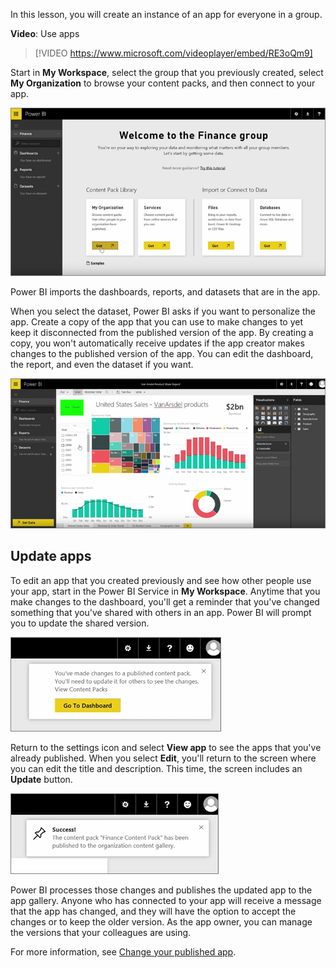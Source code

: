 In this lesson, you will create an instance of an app for everyone in a group.

**Video**: Use apps
> [!VIDEO https://www.microsoft.com/videoplayer/embed/RE3oQm9]

Start in **My Workspace**, select the group that you previously created, select **My Organization** to browse your content packs, and then connect to your app.

![Screenshot of the sample, "Welcome to the Finance Group" app.](../media/pbi-learn06-03myorgcontpk.png)

Power BI imports the dashboards, reports, and datasets that are in the app.

When you select the dataset, Power BI asks if you want to personalize the app. Create a copy of the app that you can use to make changes to yet keep it disconnected from the published version of the app. By creating a copy, you won't automatically receive updates if the app creator makes changes to the published version of the app. You can edit the dashboard, the report, and even the dataset if you want.

![Screenshot of an imported dashboard.](../media/pbi-learn06-03editreport.png)

## Update apps

To edit an app that you created previously and see how other people use your app, start in the Power BI Service in **My Workspace**. Anytime that you make changes to the dashboard, you'll get a reminder that you've changed something that you've shared with others in an app. Power BI will prompt you to update the shared version.

![Notification that you've made changes to a published app.](../media/pbi-learn06-04uvmadechanges.png)

Return to the settings icon and select **View app** to see the apps that you've already published. When you select **Edit**, you'll return to the screen where you can edit the title and description. This time, the screen includes an **Update** button.

![Screenshot of the success notice after updating an app.](../media/pbi-learn06-04contpksuccess.png)

Power BI processes those changes and publishes the updated app to the app gallery. Anyone who has connected to your app will receive a message that the app has changed, and they will have the option to accept the changes or to keep the older version. As the app owner, you can manage the versions that your colleagues are using.

For more information, see [Change your published app](https://docs.microsoft.com/power-bi/service-create-distribute-apps#change-your-published-app/).

